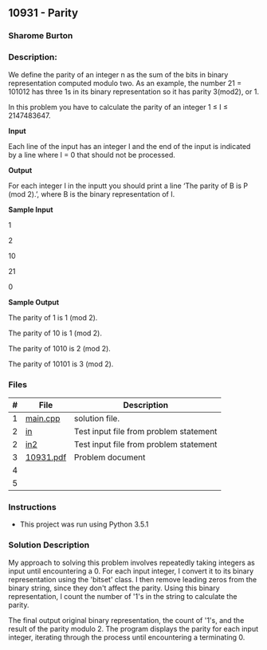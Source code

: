 ## 10931 - Parity
### Sharome Burton
### Description:

We define the parity of an integer n as the sum of the bits in binary representation computed modulo
two. As an example, the number 21 = 101012 has three 1s in its binary representation so it has parity
3(mod2), or 1.

In this problem you have to calculate the parity of an integer 1 ≤ I ≤ 2147483647.

**Input**

Each line of the input has an integer I and the end of the input is indicated by a line where I = 0 that
should not be processed.

**Output**

For each integer I in the inputt you should print a line ‘The parity of B is P (mod 2).’, where B
is the binary representation of I.

**Sample Input**

1

2

10

21

0

**Sample Output**

The parity of 1 is 1 (mod 2).

The parity of 10 is 1 (mod 2).

The parity of 1010 is 2 (mod 2).

The parity of 10101 is 3 (mod 2).


### Files

|   #   | File                       | Description                                                |
| :---: | -------------------------- | ---------------------------------------------------------- |
|   1   | [main.cpp](./main.cpp)     | solution file.                                             |
|   2   | [in](./in)           | Test input file from problem statement                     |
|   2   | [in2](./in2)           | Test input file from problem statement                     |
|   3   | [10931.pdf](./10931.pdf)         | Problem document                            |
|   4   |    |  |
|   5   |  |                |

### Instructions

- This project was run using Python 3.5.1

### Solution Description

My approach to solving this problem involves repeatedly taking integers as input until encountering a 0.
For each input integer, I convert it to its binary representation using the 'bitset' class.
I then remove leading zeros from the binary string, since they don't affect the parity. Using this 
binary representation, I count the number of '1's in the string to calculate the parity.

The final output original binary representation, the count of '1's, and the
result of the parity modulo 2. The program displays the parity
for each input integer, iterating through the process until encountering a terminating 0.
 
